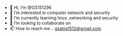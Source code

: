- 👋 Hi, I’m @GS151296
- 👀 I’m interested in computer network and security
- 🌱 I’m currently learning linux ,networking and security
- 💞️ I’m looking to collaborate on 
- 📫 How to reach me .. gsatija1512@gmail.com

<!---
GS151296/GS151296 is a ✨ special ✨ repository because its `README.md` (this file) appears on your GitHub profile.
You can click the Preview link to take a look at your changes.
--->
